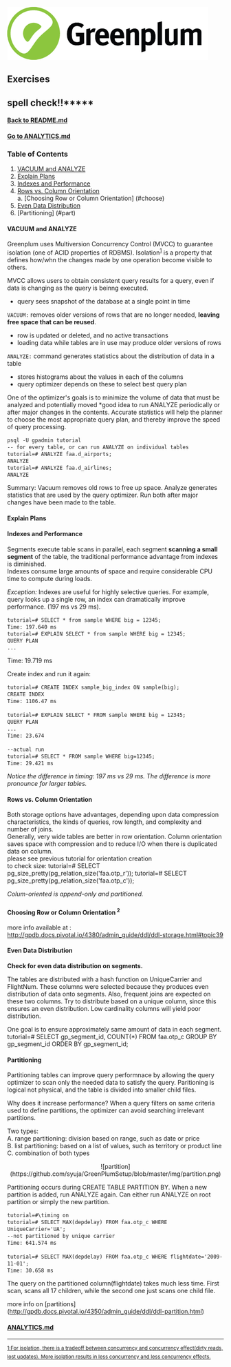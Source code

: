 ![Greenplum](https://github.com/syuja/GreenPlumSetup/blob/master/img/greenplum-logo.png)  

## Exercises  

## spell check!!*****

#### [Back to README.md](../README.md)
#### [Go to ANALYTICS.md](./ANALYTICS.md)

### Table of Contents
  1. [VACUUM and ANALYZE](#vac)
  2. [Explain Plans](#expl)
  3. [Indexes and Performance](#ind)
  4. [Rows vs. Column Orientation](#row)  
     a. [Choosing Row or Column Orientation] (#choose)
  5. [Even Data Distribution](#even)
  6. [Partitioning] (#part)

<a id="vac"></a>
#### VACUUM and ANALYZE
Greenplum uses Multiversion Concurrency Control (MVCC) to guarantee isolation (one of ACID properties of RDBMS).
Isolation<sup><a href="#fn1" id="ref1">1</a></sup> is a property that defines how/whn the changes made by one operation become visible to others.   

MVCC allows users to obtain consistent query results for a query, even if data is changing as the query is beinng executed.
  - query sees snapshot of the database at a single point in time
  
`VACUUM:` removes older versions of rows that are no longer needed, **leaving free space that can be reused**.
  - row is updated or deleted, and no active transactions
  - loading data while tables are in use may produce older versions of rows

`ANALYZE:` command generates statistics about the distribution of data in a table 
  - stores histograms about the values in each of the columns
  - query optimizer depends on these to select best query plan
  
One of the optimizer's goals is to minimize the volume of data that must be analyzed and potentially moved
*good idea to run ANALYZE periodically or after major changes in the contents. Accurate statistics will help the planner to
choose the most appropriate query plan, and thereby improve the speed of query processing.  

```
psql -U gpadmin tutorial  
-- for every table, or can run ANALYZE on individual tables  
tutorial=# ANALYZE faa.d_airports;  
ANALYZE  
tutorial=# ANALYZE faa.d_airlines;  
ANALYZE
```
  
Summary: Vacuum removes old rows to free up space. Analyze generates statistics that are used by the query optimizer. Run both
after major changes have been made to the table.
  
<a id="expl"></a>
#### Explain Plans  

<a id="ind"></a>
#### Indexes and Performance 
Segments execute table scans in parallel, each segment **scanning a small segment** of the table, 
the traditional performance advantage from indexes is diminished.  
Indexes consume large amounts of space and require considerable CPU time to compute during loads.  

_Exception:_ Indexes are useful for highly selective queries. For example, query looks up a single
row, an index can dramatically improve performance. (197 ms vs 29 ms).  
    
    tutorial=# SELECT * from sample WHERE big = 12345;
    Time: 197.640 ms
    tutorial=# EXPLAIN SELECT * from sample WHERE big = 12345;
    QUERY PLAN
    ...  
   Time: 19.719 ms  
    

Create index and run it again:  
    
    tutorial=# CREATE INDEX sample_big_index ON sample(big);
    CREATE INDEX
    Time: 1106.47 ms  
    
    tutorial=# EXPLAIN SELECT * FROM sample WHERE big = 12345;
    QUERY PLAN
    ...
    Time: 23.674
    
    --actual run
    tutorial=# SELECT * FROM sample WHERE big=12345;
    Time: 29.421 ms  
    

_Notice the difference in timing: 197 ms vs 29 ms. The difference is more pronounce for larger
tables._


<a id="row"></a>
#### Rows vs. Column Orientation  
Both storage options have advantages, depending upon data compression characteristics, 
the kinds of queries, row length, and complexity and number of joins.  
Generally, very wide tables are better in row orientation. Column orientation saves space with
compression and to reduce I/O when there is duplicated data on column.  
    please see previous tutorial for orientation creation  
    to check size:
    tutorial=# SELECT pg_size_pretty(pg_relation_size('faa.otp_r'));
    tutorial=# SELECT pg_size_pretty(pg_relation_size('faa.otp_c'));

_Colum-oriented is append-only and partitioned._  

<a id="choose"></a>
#### Choosing Row or Column Orientation<sup> 2 <sup>


more info available at : http://gpdb.docs.pivotal.io/4380/admin_guide/ddl/ddl-storage.html#topic39


<a id="even"></a>
#### Even Data Distribution  
**Check for even data distribution on segments.**  

The tables are distributed with a hash function on UniqueCarrier and FlightNum. These columns 
were selected because they produces even distribution of data onto segments. Also, frequent joins
are expected on these two columns. Try to distribute based on a unique column, since this 
ensures an even distribution. Low cardinality columns will yield poor distribution.  

One goal is to ensure approximately same amount of data in each segment.  
    tutorial=# SELECT gp_segment_id, COUNT(*) FROM faa.otp_c GROUP BY
    gp_segment_id ORDER BY gp_segment_id;


<a id="part"></a>
#### Partitioning  
Partitioning tables can improve query performnace by allowing the query optimizer to scan only
the needed data to satisfy the query. Paritioning is logical not physical, and the table is divided
into smaller child files.  

Why does it increase performance? When a query filters on same criteria used to define partitions, the 
optimizer can avoid searching irrelevant partitions.  

Two types:  
  A. range partitioning: division based on range, such as date or price  
  B. list partitioning: based on a list of values, such as territory or product line  
  C. combination of both types  
  
  <p align = "center">
![partition] (https://github.com/syuja/GreenPlumSetup/blob/master/img/partition.png)
  </p>

Partitioning occurs during CREATE TABLE PARTITION BY. When a new partition is added, run ANALYZE
again. Can either run ANALYZE on root partition or simply the new partition.  

    
    tutorial=#\timing on
    tutorial=# SELECT MAX(depdelay) FROM faa.otp_c WHERE UniqueCarrier='UA';
    --not partitioned by unique carrier
    Time: 641.574 ms
    
    tutorial=# SELECT MAX(depdelay) FROM faa.otp_c WHERE flightdate='2009-11-01';
    Time: 30.658 ms
      

The query on the partitioned column(flightdate) takes much less time. First scan, scans all
17 children, while the second one just scans one child file.  

more info on [partitions] (http://gpdb.docs.pivotal.io/4350/admin_guide/ddl/ddl-partition.html)  


#### [ANALYTICS.md](./ANALYTICS.md)
---
<sup id="fn1"><a href="#ref1" title="jump back">1:For isolation, there is a tradeoff between concurrency and concurrency effect(dirty reads, lost updates). More isolation results in
less concurrency and less concurrency effects.</a></sup> 
  
  
